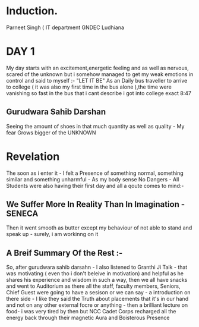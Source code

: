 # Induction.
Parneet Singh ( IT department GNDEC Ludhiana
# DAY 1
My day starts with an excitement,energetic feeling and as well as nervous, scared of the unknown but i somehow managed to get my weak emotions in control and said to myself :- "LET IT BE" 
As an Daily bus traveller to arrive to college ( it was also my first time in the bus alone ),the time were vanishing so fast in the bus that i cant describe 
i got into college exact 8:47 
## Gurudwara Sahib Darshan 
Seeing the amount of shoes in that much quantity as well as quality - My fear Grows bigger of the UNKNOWN 
# Revelation 
The soon as i enter it - I felt a Presence of something normal, something similar and something unharmful - As my body sense No Dangers - All Students were also having their first day and all 
a qoute comes to mind:-
## We Suffer More In Reality Than In Imagination - SENECA
Then it went smooth as butter except my behaviour of not able to stand and speak up - surely, i am workinng on it 
## A Breif Summary Of the Rest :- 
So, after gurudwara sahib darsahn - I also listened to Granthi Ji Talk - that was motivating ( even tho i don't beleive in motivation) and helpful as he shares his experience and wisdom in such a way, then we all have snacks and went to Auditorium as there all the staff, faculty members, Seniors, Chief Guest were going to have a sesison or we can say - a introduction on there side - I like they said the Truth about placements that it's in our hand and not on any other external focre or anything - then a brilliant lecture on  food- i was very tired by then but NCC Cadet Corps recharged all the energy back through their magnetic Aura and Boisterous Presence 
